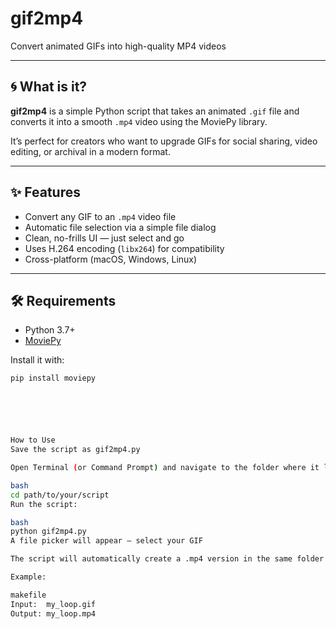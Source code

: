 # gif2mp4

Convert animated GIFs into high-quality MP4 videos

---

## 🌀 What is it?

**gif2mp4** is a simple Python script that takes an animated `.gif` file and converts it into a smooth `.mp4` video using the MoviePy library.

It’s perfect for creators who want to upgrade GIFs for social sharing, video editing, or archival in a modern format.

---

## ✨ Features

- Convert any GIF to an `.mp4` video file
- Automatic file selection via a simple file dialog
- Clean, no-frills UI — just select and go
- Uses H.264 encoding (`libx264`) for compatibility
- Cross-platform (macOS, Windows, Linux)

---

## 🛠 Requirements

- Python 3.7+
- [MoviePy](https://pypi.org/project/moviepy/)

Install it with:

```bash
pip install moviepy






How to Use
Save the script as gif2mp4.py

Open Terminal (or Command Prompt) and navigate to the folder where it lives

bash
cd path/to/your/script
Run the script:

bash
python gif2mp4.py
A file picker will appear — select your GIF

The script will automatically create a .mp4 version in the same folder as the original GIF

Example:

makefile
Input:  my_loop.gif  
Output: my_loop.mp4

